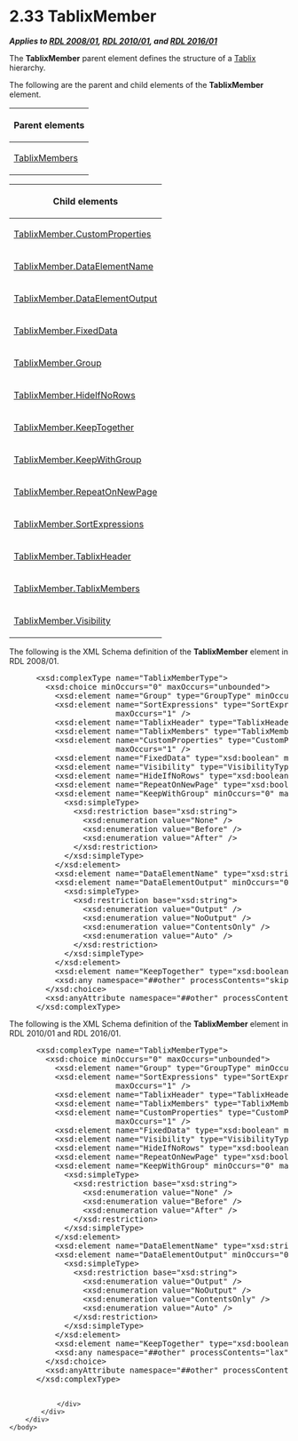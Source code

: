 <html dir="LTR" xmlns:mshelp="http://msdn.microsoft.com/mshelp" xmlns:ddue="http://ddue.schemas.microsoft.com/authoring/2003/5" xmlns:xlink="http://www.w3.org/1999/xlink" xmlns:tool="http://www.microsoft.com/tooltip">
    <head>
        <meta http-equiv="Content-Type" content="text/html; CHARSET=utf-8"></meta>
        <meta name="save" content="history"></meta>
        <title>2.33 TablixMember</title>
        <xml>
            <mshelp:toctitle title="2.33 TablixMember"></mshelp:toctitle>
            <mshelp:rltitle title="[MS-RDL]: TablixMember"></mshelp:rltitle>
            <mshelp:keyword index="A" term="1d8a9691-b173-4e24-9ea9-1f486bc824fd"></mshelp:keyword>
            <mshelp:attr name="DCSext.ContentType" value="open specification"></mshelp:attr>
            <mshelp:attr name="AssetID" value="1d8a9691-b173-4e24-9ea9-1f486bc824fd"></mshelp:attr>
            <mshelp:attr name="TopicType" value="kbRef"></mshelp:attr>
            <mshelp:attr name="DCSext.Title" value="[MS-RDL]: TablixMember" />
        </xml>
    </head>
    <body>
        <div id="header">
            <h1 class="heading">2.33 TablixMember</h1>
        </div>
        <div id="mainSection">
            <div id="mainBody">
                <div id="allHistory" class="saveHistory"></div>
                <div id="sectionSection0" class="section" name="collapseableSection">
                    

<p><b><i>Applies to </i></b><a href="1e855f94-4617-47e4-b89e-0856c6cb420f.html"><b><i>RDL 2008/01</i></b></a><b><i>,
</i></b><a href="3428e690-a348-4ec7-8a6a-8efb42d2cdee.html"><b><i>RDL 2010/01</i></b></a><b><i>,
and </i></b><a href="52ce3983-2bfc-4e72-9359-42aaf5fe4509.html"><b><i>RDL 2016/01</i></b></a></p>

<p>The <b>TablixMember</b> parent element defines the structure
of a <a href="e42fb86e-799a-4202-8845-ac38831efccb.html">Tablix</a> hierarchy. </p>

<p>The following are the parent and child elements of the <b>TablixMember</b>
element. </p>

<table>
 <thead>
  <tr>
   <th>
   <p>Parent elements</p>
   </th>
  </tr>
 </thead>
 <tr>
  <td>
  <p><a href="1531211e-bbb1-4ef0-b5a4-d8e4c08a6e4c.html">TablixMembers</a></p>
  </td>
 </tr>
</table>

<p> </p>

<table>
 <thead>
  <tr>
   <th>
   <p>Child elements</p>
   </th>
  </tr>
 </thead>
 <tr>
  <td>
  <p><a href="6c28055d-69b7-4610-90ff-33a3e3d70a41.html">TablixMember.CustomProperties</a></p>
  </td>
 </tr>
 <tr>
  <td>
  <p><a href="3db8b90a-11ee-4d5a-91b6-aea27130c82b.html">TablixMember.DataElementName</a></p>
  </td>
 </tr>
 <tr>
  <td>
  <p><a href="25d17437-57e2-4351-9d00-c3405158255b.html">TablixMember.DataElementOutput</a></p>
  </td>
 </tr>
 <tr>
  <td>
  <p><a href="c56879ce-2ad7-48bd-83c5-44d74a9ea543.html">TablixMember.FixedData</a></p>
  </td>
 </tr>
 <tr>
  <td>
  <p><a href="2a2f7641-4f42-44c0-81a5-c17c61b75802.html">TablixMember.Group</a>
  </p>
  </td>
 </tr>
 <tr>
  <td>
  <p><a href="67838246-9abb-4024-986e-1041a871266b.html">TablixMember.HideIfNoRows</a>
  </p>
  </td>
 </tr>
 <tr>
  <td>
  <p><a href="b500b166-5e22-416b-9480-34f6b3252a6e.html">TablixMember.KeepTogether</a>
  </p>
  </td>
 </tr>
 <tr>
  <td>
  <p><a href="21e238be-5596-42ad-8583-0c8ef5fdab50.html">TablixMember.KeepWithGroup</a>
  </p>
  </td>
 </tr>
 <tr>
  <td>
  <p><a href="7a8100e3-be10-4036-9bbe-5a72682bfc00.html">TablixMember.RepeatOnNewPage</a>
  </p>
  </td>
 </tr>
 <tr>
  <td>
  <p><a href="5873f6f9-47b2-41a1-b4c7-72455af23ae7.html">TablixMember.SortExpressions</a></p>
  </td>
 </tr>
 <tr>
  <td>
  <p><a href="90993eca-bc8f-4e4c-9eeb-e92ac7395c96.html">TablixMember.TablixHeader</a>
  </p>
  </td>
 </tr>
 <tr>
  <td>
  <p><a href="7ae83816-80d9-42e6-97bb-4f5381e54c33.html">TablixMember.TablixMembers</a>
  </p>
  </td>
 </tr>
 <tr>
  <td>
  <p><a href="6ce46d4f-a606-4adf-9324-641129964472.html">TablixMember.Visibility</a>
  </p>
  </td>
 </tr>
</table>

<p>The following is the XML Schema definition of the <b>TablixMember</b>
element in RDL 2008/01.</p>

<dl>
<dd>
<div><pre> &lt;xsd:complexType name=&quot;TablixMemberType&quot;&gt;
   &lt;xsd:choice minOccurs=&quot;0&quot; maxOccurs=&quot;unbounded&quot;&gt;
     &lt;xsd:element name=&quot;Group&quot; type=&quot;GroupType&quot; minOccurs=&quot;0&quot; maxOccurs=&quot;1&quot; /&gt;
     &lt;xsd:element name=&quot;SortExpressions&quot; type=&quot;SortExpressionsType&quot; minOccurs=&quot;0&quot; 
                  maxOccurs=&quot;1&quot; /&gt;
     &lt;xsd:element name=&quot;TablixHeader&quot; type=&quot;TablixHeaderType&quot; minOccurs=&quot;0&quot; maxOccurs=&quot;1&quot; /&gt;
     &lt;xsd:element name=&quot;TablixMembers&quot; type=&quot;TablixMembersType&quot; minOccurs=&quot;0&quot; maxOccurs=&quot;1&quot; /&gt;
     &lt;xsd:element name=&quot;CustomProperties&quot; type=&quot;CustomPropertiesType&quot; minOccurs=&quot;0&quot; 
                  maxOccurs=&quot;1&quot; /&gt;
     &lt;xsd:element name=&quot;FixedData&quot; type=&quot;xsd:boolean&quot; minOccurs=&quot;0&quot; maxOccurs=&quot;1&quot; /&gt;
     &lt;xsd:element name=&quot;Visibility&quot; type=&quot;VisibilityType&quot; minOccurs=&quot;0&quot; maxOccurs=&quot;1&quot; /&gt;
     &lt;xsd:element name=&quot;HideIfNoRows&quot; type=&quot;xsd:boolean&quot; minOccurs=&quot;0&quot; /&gt;
     &lt;xsd:element name=&quot;RepeatOnNewPage&quot; type=&quot;xsd:boolean&quot; minOccurs=&quot;0&quot; /&gt;
     &lt;xsd:element name=&quot;KeepWithGroup&quot; minOccurs=&quot;0&quot; maxOccurs=&quot;1&quot;&gt;
       &lt;xsd:simpleType&gt;
         &lt;xsd:restriction base=&quot;xsd:string&quot;&gt;
           &lt;xsd:enumeration value=&quot;None&quot; /&gt;
           &lt;xsd:enumeration value=&quot;Before&quot; /&gt;
           &lt;xsd:enumeration value=&quot;After&quot; /&gt;
         &lt;/xsd:restriction&gt;
       &lt;/xsd:simpleType&gt;
     &lt;/xsd:element&gt;
     &lt;xsd:element name=&quot;DataElementName&quot; type=&quot;xsd:string&quot; minOccurs=&quot;0&quot; /&gt;
     &lt;xsd:element name=&quot;DataElementOutput&quot; minOccurs=&quot;0&quot;&gt;
       &lt;xsd:simpleType&gt;
         &lt;xsd:restriction base=&quot;xsd:string&quot;&gt;
           &lt;xsd:enumeration value=&quot;Output&quot; /&gt;
           &lt;xsd:enumeration value=&quot;NoOutput&quot; /&gt;
           &lt;xsd:enumeration value=&quot;ContentsOnly&quot; /&gt;
           &lt;xsd:enumeration value=&quot;Auto&quot; /&gt;
         &lt;/xsd:restriction&gt;
       &lt;/xsd:simpleType&gt;
     &lt;/xsd:element&gt;
     &lt;xsd:element name=&quot;KeepTogether&quot; type=&quot;xsd:boolean&quot; minOccurs=&quot;0&quot; /&gt;
     &lt;xsd:any namespace=&quot;##other&quot; processContents=&quot;skip&quot; /&gt;
   &lt;/xsd:choice&gt;
   &lt;xsd:anyAttribute namespace=&quot;##other&quot; processContents=&quot;skip&quot; /&gt;
 &lt;/xsd:complexType&gt;
</pre></div>
</dd></dl>

<p>The following is the XML Schema definition of the <b>TablixMember</b>
element in RDL 2010/01 and RDL 2016/01.</p>

<dl>
<dd>
<div><pre> &lt;xsd:complexType name=&quot;TablixMemberType&quot;&gt;
   &lt;xsd:choice minOccurs=&quot;0&quot; maxOccurs=&quot;unbounded&quot;&gt;
     &lt;xsd:element name=&quot;Group&quot; type=&quot;GroupType&quot; minOccurs=&quot;0&quot; maxOccurs=&quot;1&quot; /&gt;
     &lt;xsd:element name=&quot;SortExpressions&quot; type=&quot;SortExpressionsType&quot; minOccurs=&quot;0&quot; 
                  maxOccurs=&quot;1&quot; /&gt;
     &lt;xsd:element name=&quot;TablixHeader&quot; type=&quot;TablixHeaderType&quot; minOccurs=&quot;0&quot; maxOccurs=&quot;1&quot; /&gt;
     &lt;xsd:element name=&quot;TablixMembers&quot; type=&quot;TablixMembersType&quot; minOccurs=&quot;0&quot; maxOccurs=&quot;1&quot; /&gt;
     &lt;xsd:element name=&quot;CustomProperties&quot; type=&quot;CustomPropertiesType&quot; minOccurs=&quot;0&quot; 
                  maxOccurs=&quot;1&quot; /&gt;
     &lt;xsd:element name=&quot;FixedData&quot; type=&quot;xsd:boolean&quot; minOccurs=&quot;0&quot; maxOccurs=&quot;1&quot; /&gt;
     &lt;xsd:element name=&quot;Visibility&quot; type=&quot;VisibilityType&quot; minOccurs=&quot;0&quot; maxOccurs=&quot;1&quot; /&gt;
     &lt;xsd:element name=&quot;HideIfNoRows&quot; type=&quot;xsd:boolean&quot; minOccurs=&quot;0&quot; /&gt;
     &lt;xsd:element name=&quot;RepeatOnNewPage&quot; type=&quot;xsd:boolean&quot; minOccurs=&quot;0&quot; /&gt;
     &lt;xsd:element name=&quot;KeepWithGroup&quot; minOccurs=&quot;0&quot; maxOccurs=&quot;1&quot;&gt;
       &lt;xsd:simpleType&gt;
         &lt;xsd:restriction base=&quot;xsd:string&quot;&gt;
           &lt;xsd:enumeration value=&quot;None&quot; /&gt;
           &lt;xsd:enumeration value=&quot;Before&quot; /&gt;
           &lt;xsd:enumeration value=&quot;After&quot; /&gt;
         &lt;/xsd:restriction&gt;
       &lt;/xsd:simpleType&gt;
     &lt;/xsd:element&gt;
     &lt;xsd:element name=&quot;DataElementName&quot; type=&quot;xsd:string&quot; minOccurs=&quot;0&quot; /&gt;
     &lt;xsd:element name=&quot;DataElementOutput&quot; minOccurs=&quot;0&quot;&gt;
       &lt;xsd:simpleType&gt;
         &lt;xsd:restriction base=&quot;xsd:string&quot;&gt;
           &lt;xsd:enumeration value=&quot;Output&quot; /&gt;
           &lt;xsd:enumeration value=&quot;NoOutput&quot; /&gt;
           &lt;xsd:enumeration value=&quot;ContentsOnly&quot; /&gt;
           &lt;xsd:enumeration value=&quot;Auto&quot; /&gt;
         &lt;/xsd:restriction&gt;
       &lt;/xsd:simpleType&gt;
     &lt;/xsd:element&gt;
     &lt;xsd:element name=&quot;KeepTogether&quot; type=&quot;xsd:boolean&quot; minOccurs=&quot;0&quot; /&gt;
     &lt;xsd:any namespace=&quot;##other&quot; processContents=&quot;lax&quot; /&gt;
   &lt;/xsd:choice&gt;
   &lt;xsd:anyAttribute namespace=&quot;##other&quot; processContents=&quot;lax&quot; /&gt;
 &lt;/xsd:complexType&gt;
  
</pre></div>
</dd></dl>


                </div>
            </div>
        </div>
    </body>
</html>